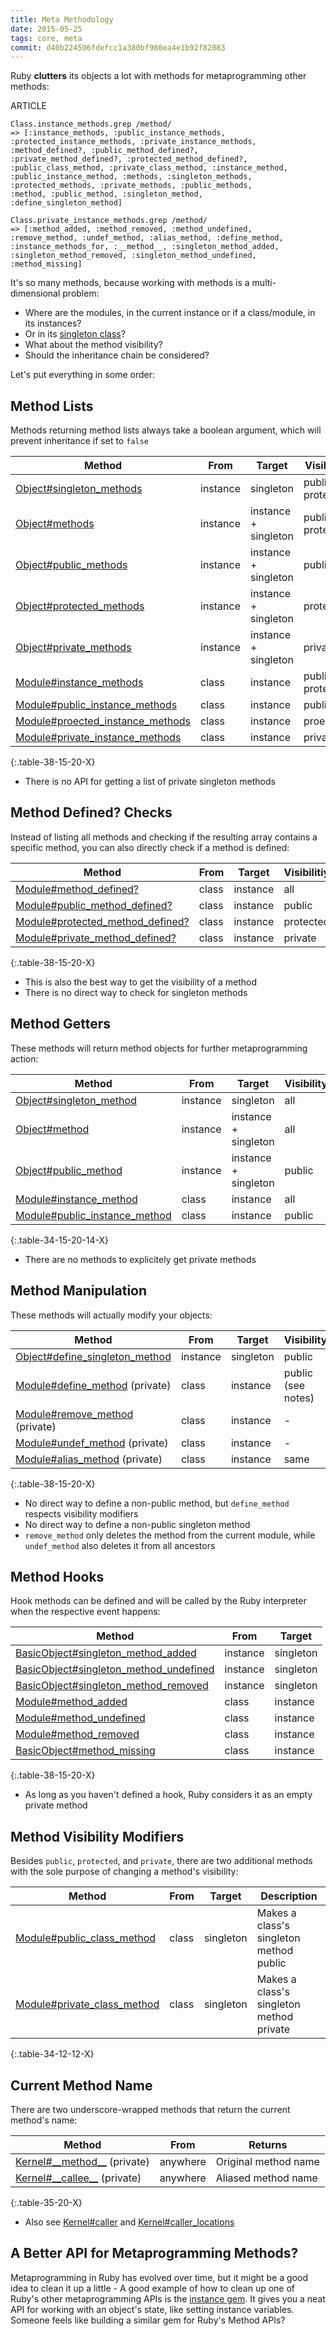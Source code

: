 ```yaml
---
title: Meta Methodology
date: 2015-05-25
tags: core, meta
commit: d40b224596fdefcc1a380bf980ea4e1b92f82083
---
```


Ruby **clutters** its objects a lot with methods for metaprogramming other methods:

ARTICLE

    Class.instance_methods.grep /method/
    => [:instance_methods, :public_instance_methods,
    :protected_instance_methods, :private_instance_methods,
    :method_defined?, :public_method_defined?,
    :private_method_defined?, :protected_method_defined?,
    :public_class_method, :private_class_method, :instance_method,
    :public_instance_method, :methods, :singleton_methods,
    :protected_methods, :private_methods, :public_methods,
    :method, :public_method, :singleton_method,
    :define_singleton_method]

    Class.private_instance_methods.grep /method/
    => [:method_added, :method_removed, :method_undefined,
    :remove_method, :undef_method, :alias_method, :define_method,
    :instance_methods_for, :__method__, :singleton_method_added,
    :singleton_method_removed, :singleton_method_undefined,
    :method_missing]

It's so many methods, because working with methods is a multi-dimensional problem:

- Where are the modules, in the current instance or if a class/module, in its instances?
- Or in its [singleton class](http://www.devalot.com/articles/2008/09/ruby-singleton)?
- What about the method visibility?
- Should the inheritance chain be considered?

Let's put everything in some order:

## Method Lists

Methods returning method lists always take a boolean argument, which will prevent inheritance if set to `false`

Method                                                                                                            | From      | Target               | Visibility
------------------------------------------------------------------------------------------------------------------|-----------|----------------------|-------------------
[Object#singleton_methods](http://ruby-doc.org/core/Object.html#method-i-singleton_methods)                 | instance  | singleton            | public + protected
[Object#methods](http://ruby-doc.org/core/Object.html#method-i-methods)                                     | instance  | instance + singleton | public + protected
[Object#public_methods](http://ruby-doc.org/core/Object.html#method-i-public_methods)                       | instance  | instance + singleton | public
[Object#protected_methods](http://ruby-doc.org/core/Object.html#method-i-protected_methods)                 | instance  | instance + singleton | protected
[Object#private_methods](http://ruby-doc.org/core/Object.html#method-i-private_methods)                     | instance  | instance + singleton | private
[Module#instance_methods](http://ruby-doc.org/core/Module.html#method-i-instance_methods)                   | class     | instance             | public + protected
[Module#public_instance_methods](http://ruby-doc.org/core/Module.html#method-i-public_instance_methods)     | class     | instance             | public
[Module#proected_instance_methods](http://ruby-doc.org/core/Module.html#method-i-proected_instance_methods) | class     | instance             | proected
[Module#private_instance_methods](http://ruby-doc.org/core/Module.html#method-i-private_instance_methods)   | class     | instance             | private
{:.table-38-15-20-X}

- There is no API for getting a list of private singleton methods

## Method Defined? Checks

Instead of listing all methods and checking if the resulting array contains a specific method, you can also directly check if a method is defined:

Method                                                                                                              | From  | Target   | Visibilitiy
--------------------------------------------------------------------------------------------------------------------|-------|----------|------------
[Module#method_defined?](http://ruby-doc.org/core/Module.html#method-i-method_defined-3F)                     | class | instance | all
[Module#public_method_defined?](http://ruby-doc.org/core/Module.html#method-i-public_method_defined-3F)       | class | instance | public
[Module#protected_method_defined?](http://ruby-doc.org/core/Module.html#method-i-protected_method_defined-3F) | class | instance | protected
[Module#private_method_defined?](http://ruby-doc.org/core/Module.html#method-i-private_method_defined-3F)     | class | instance | private
{:.table-38-15-20-X}

- This is also the best way to get the visibility of a method
- There is no direct way to check for singleton methods

## Method Getters

These methods will return method objects for further metaprogramming action:

Method                                                                                                      | From      | Target               | Visibility | Returns
------------------------------------------------------------------------------------------------------------|-----------|----------------------|------------|--------
[Object#singleton_method](http://ruby-doc.org/core/Object.html#method-i-singleton_method)             | instance  | singleton            | all        | [Method](http://ruby-doc.org/core/Method.html)
[Object#method](http://ruby-doc.org/core/Object.html#method-i-method)                                 | instance  | instance + singleton | all        | [Method](http://ruby-doc.org/core/Method.html)
[Object#public_method](http://ruby-doc.org/core/Object.html#method-i-public_method)                   | instance  | instance + singleton | public     | [Method](http://ruby-doc.org/core/Method.html)
[Module#instance_method](http://ruby-doc.org/core/Module.html#method-i-instance_method)               | class     | instance             | all        | [UnboundMethod](http://ruby-doc.org/core/UnboundMethod.html)
[Module#public_instance_method](http://ruby-doc.org/core/Module.html#method-i-public_instance_method) | class     | instance             | public     | [UnboundMethod](http://ruby-doc.org/core/UnboundMethod.html)
{:.table-34-15-20-14-X}

- There are no methods to explicitely get private methods

## Method Manipulation

These methods will actually modify your objects:

Method                                                                                                        | From      | Target    | Visibility
--------------------------------------------------------------------------------------------------------------|-----------|-----------|-----------
[Object#define_singleton_method](http://ruby-doc.org/core/Object.html#method-i-define_singleton_method) | instance  | singleton | public
[Module#define_method](http://ruby-doc.org/core/Module.html#method-i-define_method) (private)           | class     | instance  | public (see notes)
[Module#remove_method](http://ruby-doc.org/core/Module.html#method-i-remove_method) (private)           | class     | instance  | -
[Module#undef_method](http://ruby-doc.org/core/Module.html#method-i-undef_method) (private)             | class     | instance  | -
[Module#alias_method](http://ruby-doc.org/core/Module.html#method-i-alias_method) (private)             | class     | instance  | same
{:.table-38-15-20-X}

- No direct way to define a non-public method, but `define_method` respects visibility modifiers
- No direct way to define a non-public singleton method
- `remove_method` only deletes the method from the current module, while `undef_method` also deletes it from all ancestors

## Method Hooks

Hook methods can be defined and will be called by the Ruby interpreter when the respective event happens:

Method                                                                                                                        | From     | Target
------------------------------------------------------------------------------------------------------------------------------|----------|-------
[BasicObject#singleton_method_added](http://ruby-doc.org/core/BasicObject.html#method-i-singleton_method_added)         | instance | singleton
[BasicObject#singleton_method_undefined](http://ruby-doc.org/core/BasicObject.html#method-i-singleton_method_undefined) | instance | singleton
[BasicObject#singleton_method_removed](http://ruby-doc.org/core/BasicObject.html#method-i-singleton_method_removed)     | instance | singleton
[Module#method_added](http://ruby-doc.org/core/Module.html#method-i-method_added)                                       | class    | instance
[Module#method_undefined](http://ruby-doc.org/core/Module.html#method-i-method_undefined)                               | class    | instance
[Module#method_removed](http://ruby-doc.org/core/Module.html#method-i-method_removed)                                   | class    | instance
[BasicObject#method_missing](http://ruby-doc.org/core/BasicObject.html#method-i-method_missing)                         | class    | instance
{:.table-38-15-20-X}

- As long as you haven't defined a hook, Ruby considers it as an empty private method

## Method Visibility Modifiers

Besides `public`, `protected`, and `private`, there are two additional methods with the sole purpose of changing a method's visibility:

Method                                                                                                  | From  | Target    | Description
--------------------------------------------------------------------------------------------------------|-------|-----------|------------
[Module#public_class_method](http://ruby-doc.org/core/Module.html#method-i-public_class_method)   | class | singleton | Makes a class's singleton method public
[Module#private_class_method](http://ruby-doc.org/core/Module.html#method-i-private_class_method) | class | singleton | Makes a class's singleton method private
{:.table-34-12-12-X}

## Current Method Name

There are two underscore-wrapped methods that return the current method's name:

Method                                                                                            | From     | Returns
--------------------------------------------------------------------------------------------------|----------|--------
[Kernel#\_\_method\_\_](http://ruby-doc.org/core/Kernel.html#method-i-__method__) (private) | anywhere | Original method name
[Kernel#\_\_callee\_\_](http://ruby-doc.org/core/Kernel.html#method-i-__callee__) (private) | anywhere | Aliased method name
{:.table-35-20-X}

- Also see [Kernel#caller](http://ruby-doc.org/core/Kernel.html#method-i-caller) and [Kernel#caller_locations](http://ruby-doc.org/core/Kernel.html#method-i-caller_locations)

## A Better API for Metaprogramming Methods?

Metaprogramming in Ruby has evolved over time, but it might be a good idea to clean it up a little - A good example of how to clean up one of Ruby's other metaprogramming APIs is the [instance gem](https://github.com/rubyworks/instance/). It gives you a neat API for working with an object's state, like setting instance variables. Someone feels like building a similar gem for Ruby's Method APIs?
